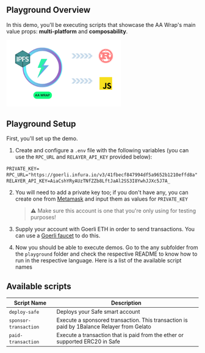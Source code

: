 ## Playground Overview

In this demo, you'll be executing scripts that showcase the AA Wrap's main value props: **multi-platform** and **composability**.

<img src="../assets/fetch.png" width="300x">

## Playground Setup

First, you'll set up the demo.

1. Create and configure a `.env` file with the following variables (you can use the `RPC_URL` and `RELAYER_API_KEY` provided below):

```
PRIVATE_KEY=
RPC_URL="https://goerli.infura.io/v3/41fbecf847994df5a9652b1210effd8a"
RELAYER_API_KEY=AiaCshYRyAUzTNfZZb8LftJaAl2SS3I8YwhJJXc5J7A_
```

2. You will need to add a private key too; if you don't have any, you can create one from [Metamask](https://support.metamask.io/hc/en-us/articles/360015289632-How-to-export-an-account-s-private-key) and input them as values for `PRIVATE_KEY`

   > ⚠️ Make sure this account is one that you're only using for testing purposes!

3. Supply your account with Goerli ETH in order to send transactions. You can use a [Goerli faucet](https://goerlifaucet.com/) to do this.

4. Now you should be able to execute demos. Go to the any subfolder from the `playground` folder and check the respective README to know how to run in the respective language. Here is a list of the available script names

## Available scripts

| Script Name           | Description                                                                               |
| --------------------- | ----------------------------------------------------------------------------------------- |
| `deploy-safe`         | Deploys your Safe smart account                                                           |
| `sponsor-transaction` | Execute a sponsored transaction. This transaction is paid by 1Balance Relayer from Gelato |
| `paid-transaction`    | Execute a transaction that is paid from the ether or supported ERC20 in Safe              |
